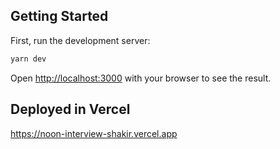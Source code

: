 ## Getting Started

First, run the development server:

```bash
yarn dev
```

Open [http://localhost:3000](http://localhost:3000) with your browser to see the result.

## Deployed in Vercel

https://noon-interview-shakir.vercel.app